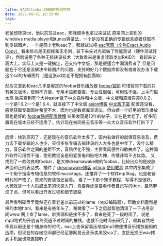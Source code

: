 ```yaml
---
title: EAC和foobar2000的恩恩怨怨
date: 2021-08-01 18:30:00
tags: 
---
```

老爸想转录cd，他以前玩过eac，那我顺手也拿过来试试
原来网上查到的windows media player和itunes转录法，一个是没有正确的专辑信息或者获取不到专辑图片，一个是网上老吹eac了，那就试试吧
[eac官网（全称Exact Audio Copy）](http://www.accuraterip.com/)
看来优点是无损耗和无毛刺，装下来先对光驱做了性能测试（硬件测试好评），然后说用了各种无损转录技术（大致看来是重复读取类似RAID?）
看起来又高大上，实际上又是一键搞定，还支持中文版，那是很适合中国消费者了
但是问题在于它还是没解决专辑图片的问题，支持的好几个数据库都没有或者没办法下载这个cd的专辑图片（是这张cd太老不配拥有脸面嘛）

然后又查到和eac几乎是绑定的foobar音乐播放器
[foobar官网](http://www.foobar2000.org/)
可惜官网下载的只有英文版本，使用不方便，专用术语都要查，专业性很强，可用性不强，上手门槛太高
后来查到有个大神asion做了中文插件和中文版，中文版和原版只差0.0.2，一个是1.6.2一个是1.6.4，就直接下了中文版
[asion博客](http://blog.sina.com.cn/go2spa)
[中文版下载](http://www.foobar2000.com.cn/core/showdownload.php?lang=cn&id=32)
配置还没看，感觉获取专辑图片希望不大，因为也是数据库查询法，但白嫖一个好用的音乐播放器也是好的
[foobar贴吧配置教程](https://tieba.baidu.com/p/2093464261?see_lz=1)
结果发现是13年的帖子，实在是太老了，好多配置现在版本已经不适用了，估计现在被网易云音乐等一众大众音乐软件打趴下了
***
后续：找到原因了，还是现在的音乐软件太多了，国内有做好的就很容易普及，费力去下载专辑的人也少，买很多张专辑去搞转录的人大多也是中年了，没什么精力。音乐软件之间的差距不大，音质优化不强，主要看简便性和歌曲库了。这种国外软件可用性不强，使用教程全是用爱发电和贴吧大神，传播非常不占优势。
又找到了一款改良的foobar，是大神dreamawake做的foobox，比较出众的是皮肤界面和正则表达式、插件了
[dreamawake博客](https://www.cnblogs.com/foobox/p/11613590.html)
[github](https://github.com/dream7180/foobox-cn)
[使用教程](https://www.zhihu.com/question/21995054)
其中内部集成了一个用于搜索专辑信息的软件musictags，还推荐了一个软件mp3tag，也是老爸时代的产物了，原来的安装包还留着。
看了一下那个知乎教程，写得不是很好，大概就是一个人捣鼓出来的快速入门，真要弄还是要看作者自己写的doc，虽然麻烦了点，但可以看出开发过程和细节思路

最后看到硬盘里竟然还存着老爸以前玩过的lame（mp3编码器），帮助文档竟然是裸的本地html，看来是有些年头了，稍微看了一下之后就帮他清理了一下占用空间www
网上查了lame，新资源和链接不多了，看来是死了一段时间了，说是mp3格式的开创者终究逃不过时间的摧残，也就不花时间去研究了，顺其自然吧
毕竟以前还是个随身听的时代，eac上也保留着压缩成mp3做便携音乐播放器用的选项，但现在的存储空间都已经足够网易云音乐卖黑胶vip了，直接无损压wav拷到手机里也能直接听了
